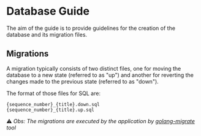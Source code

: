 # Database Guide
The aim of the guide is to provide guidelines for the creation of the database and its migration files.

## Migrations

A migration typically consists of two distinct files, one for moving the database to a new state (referred to as "up") and another for reverting the changes made to the previous state (referred to as "down").

The format of those files for SQL are:

```
{sequence_number}_{title}.down.sql
{sequence_number}_{title}.up.sql
```

⚠️<i> Obs: The migrations are executed by the application by [golang-migrate](https://github.com/golang-migrate/migrate) tool</i>